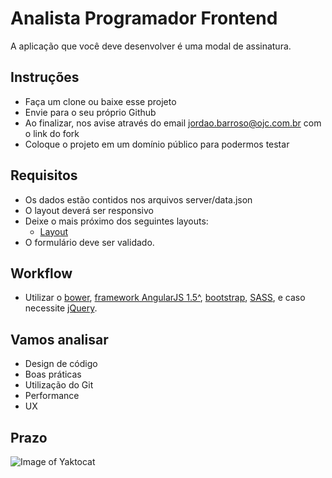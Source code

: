 # Analista Programador Frontend #

A aplicação que você deve desenvolver é uma modal de assinatura.

## Instruções ##

- Faça um clone ou baixe esse projeto
- Envie para o seu próprio Github
- Ao finalizar, nos avise através do email jordao.barroso@ojc.com.br com o link do fork
- Coloque o projeto em um domínio público para podermos testar

## Requisitos ##

- Os dados estão contidos nos arquivos server/data.json
- O layout deverá ser responsivo
- Deixe o mais próximo dos seguintes layouts:
    - [Layout](https://front-teste.firebaseapp.com)
- O formulário deve ser validado.

## Workflow ##

- Utilizar o [bower](https://bower.io/), [framework AngularJS 1.5^](https://angularjs.org/), [bootstrap](http://getbootstrap.com/), [SASS](http://sass-lang.com/), e caso necessite [jQuery](https://jquery.com/).

## Vamos analisar ##

- Design de código
- Boas práticas
- Utilização do Git
- Performance
- UX

## Prazo ##

![Image of Yaktocat](https://img.memecdn.com/seven-days-until-the-world-end_o_980714.jpg)